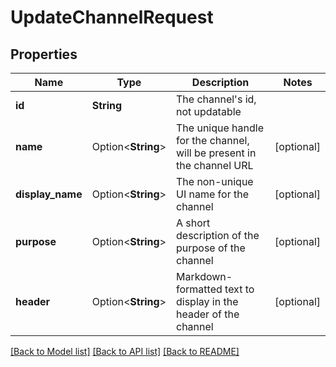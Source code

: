 # UpdateChannelRequest

## Properties

Name | Type | Description | Notes
------------ | ------------- | ------------- | -------------
**id** | **String** | The channel's id, not updatable | 
**name** | Option<**String**> | The unique handle for the channel, will be present in the channel URL | [optional]
**display_name** | Option<**String**> | The non-unique UI name for the channel | [optional]
**purpose** | Option<**String**> | A short description of the purpose of the channel | [optional]
**header** | Option<**String**> | Markdown-formatted text to display in the header of the channel | [optional]

[[Back to Model list]](../README.md#documentation-for-models) [[Back to API list]](../README.md#documentation-for-api-endpoints) [[Back to README]](../README.md)


